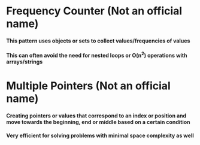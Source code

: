 # Frequency Counter (Not an official name)

#### This pattern uses objects or sets to collect values/frequencies of values

#### This can often avoid the need for nested loops or O(n<sup>2</sup>) operations with arrays/strings

# Multiple Pointers (Not an official name)

#### Creating pointers or values that correspond to an index or position and move towards the beginning, end or middle based on a certain condition

#### Very efficient for solving problems with minimal space complexity as well